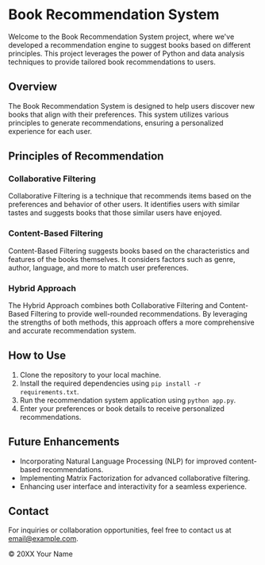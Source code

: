 # Book Recommendation System

Welcome to the Book Recommendation System project, where we've developed a recommendation engine to suggest books based on different principles. This project leverages the power of Python and data analysis techniques to provide tailored book recommendations to users.

## Overview

The Book Recommendation System is designed to help users discover new books that align with their preferences. This system utilizes various principles to generate recommendations, ensuring a personalized experience for each user.

## Principles of Recommendation

### Collaborative Filtering

Collaborative Filtering is a technique that recommends items based on the preferences and behavior of other users. It identifies users with similar tastes and suggests books that those similar users have enjoyed.

### Content-Based Filtering

Content-Based Filtering suggests books based on the characteristics and features of the books themselves. It considers factors such as genre, author, language, and more to match user preferences.

### Hybrid Approach

The Hybrid Approach combines both Collaborative Filtering and Content-Based Filtering to provide well-rounded recommendations. By leveraging the strengths of both methods, this approach offers a more comprehensive and accurate recommendation system.

## How to Use

1. Clone the repository to your local machine.
2. Install the required dependencies using `pip install -r requirements.txt`.
3. Run the recommendation system application using `python app.py`.
4. Enter your preferences or book details to receive personalized recommendations.

## Future Enhancements

- Incorporating Natural Language Processing (NLP) for improved content-based recommendations.
- Implementing Matrix Factorization for advanced collaborative filtering.
- Enhancing user interface and interactivity for a seamless experience.

## Contact

For inquiries or collaboration opportunities, feel free to contact us at [email@example.com](mailto:email@example.com).

© 20XX Your Name
